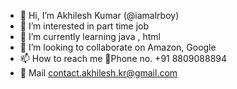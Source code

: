 - 👋 Hi, I’m Akhilesh Kumar (@iamalrboy)
- 👀 I’m interested in part time job 
- 🌱 I’m currently learning java , html
- 💞️ I’m looking to collaborate on Amazon, Google 
- 📫 How to reach me 📱Phone no. +91 8809088894
- 💌 Mail contact.akhilesh.kr@gmail.com

<!---
iamalrboy/iamalrboy is a ✨ special ✨ repository because its `README.md` (this file) appears on your GitHub profile.
You can click the Preview link to take a look at your changes.
--->
